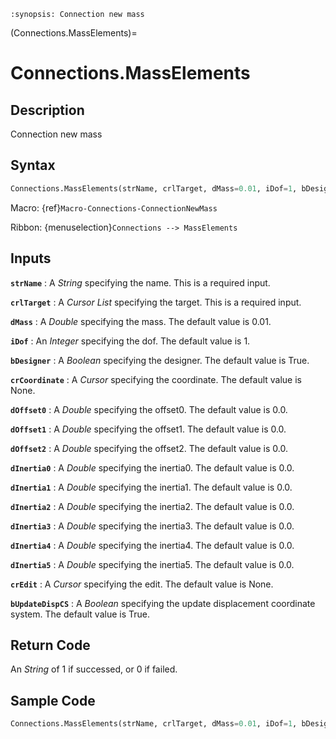 ```{module} Connections.MassElements()
:synopsis: Connection new mass
```

(Connections.MassElements)=

# Connections.MassElements

## Description

Connection new mass

## Syntax

```python
Connections.MassElements(strName, crlTarget, dMass=0.01, iDof=1, bDesigner=True, crCoordinate=None, dOffset0=0.0, dOffset1=0.0, dOffset2=0.0, dInertia0=0.0, dInertia1=0.0, dInertia2=0.0, dInertia3=0.0, dInertia4=0.0, dInertia5=0.0, crEdit=None, bUpdateDispCS=True)
```

Macro: {ref}`Macro-Connections-ConnectionNewMass`

Ribbon: {menuselection}`Connections --> MassElements`

## Inputs

**`strName`**
: A _String_ specifying the name. This is a required input.

**`crlTarget`**
: A _Cursor List_ specifying the target. This is a required input.

**`dMass`**
: A _Double_ specifying the mass. The default value is 0.01.

**`iDof`**
: An _Integer_ specifying the dof. The default value is 1.

**`bDesigner`**
: A _Boolean_ specifying the designer. The default value is True.

**`crCoordinate`**
: A _Cursor_ specifying the coordinate. The default value is None.

**`dOffset0`**
: A _Double_ specifying the offset0. The default value is 0.0.

**`dOffset1`**
: A _Double_ specifying the offset1. The default value is 0.0.

**`dOffset2`**
: A _Double_ specifying the offset2. The default value is 0.0.

**`dInertia0`**
: A _Double_ specifying the inertia0. The default value is 0.0.

**`dInertia1`**
: A _Double_ specifying the inertia1. The default value is 0.0.

**`dInertia2`**
: A _Double_ specifying the inertia2. The default value is 0.0.

**`dInertia3`**
: A _Double_ specifying the inertia3. The default value is 0.0.

**`dInertia4`**
: A _Double_ specifying the inertia4. The default value is 0.0.

**`dInertia5`**
: A _Double_ specifying the inertia5. The default value is 0.0.

**`crEdit`**
: A _Cursor_ specifying the edit. The default value is None.

**`bUpdateDispCS`**
: A _Boolean_ specifying the update displacement coordinate system. The default value is True.

## Return Code

An _String_ of 1 if successed, or 0 if failed.

## Sample Code

```python
Connections.MassElements(strName, crlTarget, dMass=0.01, iDof=1, bDesigner=True, crCoordinate=None, dOffset0=0.0, dOffset1=0.0, dOffset2=0.0, dInertia0=0.0, dInertia1=0.0, dInertia2=0.0, dInertia3=0.0, dInertia4=0.0, dInertia5=0.0, crEdit=None, bUpdateDispCS=True)
```
